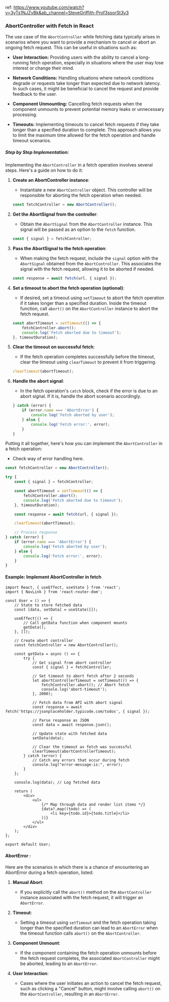 ref: https://www.youtube.com/watch?v=3yTs1NJZyBk&ab_channel=SteveGriffith-Prof3ssorSt3v3

### AbortController with Fetch in React
The use case of the `AbortController` while fetching data typically arises in scenarios where you want to provide a mechanism to cancel or abort an ongoing fetch request. This can be useful in situations such as:

- **User Interaction:** Providing users with the ability to cancel a long-running fetch operation, especially in situations where the user may lose interest or change their mind.

- **Network Conditions:** Handling situations where network conditions degrade or requests take longer than expected due to network latency. In such cases, it might be beneficial to cancel the request and provide feedback to the user.

- **Component Unmounting:** Cancelling fetch requests when the component unmounts to prevent potential memory leaks or unnecessary processing.

- **Timeouts:** Implementing timeouts to cancel fetch requests if they take longer than a specified duration to complete. This approach allows you to limit the maximum time allowed for the fetch operation and handle timeout scenarios.

##### Step by Step Implementation:
Implementing the `AbortController` in a fetch operation involves several steps. Here's a guide on how to do it:

1. **Create an AbortController instance**: 
   - Instantiate a new `AbortController` object. This controller will be responsible for aborting the fetch operation when needed.

    ```javascript
    const fetchController = new AbortController();
    ```

2. **Get the AbortSignal from the controller**:
   - Obtain the `AbortSignal` from the `AbortController` instance. This signal will be passed as an option to the `fetch` function.

    ```javascript
    const { signal } = fetchController;
    ```

3. **Pass the AbortSignal to the fetch operation**:
   - When making the fetch request, include the `signal` option with the `AbortSignal` obtained from the `AbortController`. This associates the signal with the fetch request, allowing it to be aborted if needed.

    ```javascript
    const response = await fetch(url, { signal });
    ```

4. **Set a timeout to abort the fetch operation (optional)**:
   - If desired, set a timeout using `setTimeout` to abort the fetch operation if it takes longer than a specified duration. Inside the timeout function, call `abort()` on the `AbortController` instance to abort the fetch request.

    ```javascript
    const abortTimeout = setTimeout(() => {
        fetchController.abort();
        console.log('Fetch aborted due to timeout');
    }, timeoutDuration);
    ```

5. **Clear the timeout on successful fetch**:
   - If the fetch operation completes successfully before the timeout, clear the timeout using `clearTimeout` to prevent it from triggering.

    ```javascript
    clearTimeout(abortTimeout);
    ```

6. **Handle the abort signal**:
   - In the fetch operation's `catch` block, check if the error is due to an abort signal. If it is, handle the abort scenario accordingly.

    ```javascript
    } catch (error) {
        if (error.name === 'AbortError') {
            console.log('Fetch aborted by user');
        } else {
            console.log('Fetch error:', error);
        }
    }
    ```

Putting it all together, here's how you can implement the `AbortController` in a fetch operation:
* Check way of error handling here.

```javascript
const fetchController = new AbortController();

try {
    const { signal } = fetchController;

    const abortTimeout = setTimeout(() => {
        fetchController.abort();
        console.log('Fetch aborted due to timeout');
    }, timeoutDuration);

    const response = await fetch(url, { signal });

    clearTimeout(abortTimeout);

    // Process response
} catch (error) {
    if (error.name === 'AbortError') {
        console.log('Fetch aborted by user');
    } else {
        console.log('Fetch error:', error);
    }
}
```

#### Example: Implement AbortController in fetch

```
import React, { useEffect, useState } from 'react';
import { NavLink } from 'react-router-dom';

const User = () => {
    // State to store fetched data
    const [data, setData] = useState([]);

    useEffect(() => {
        // Call getData function when component mounts
        getData();
    }, []);

    // Create abort controller
    const fetchController = new AbortController();

    const getData = async () => {
        try {
            // Get signal from abort controller
            const { signal } = fetchController;

            // Set timeout to abort fetch after 2 seconds
            let abortControllerTimeout = setTimeout(() => {
                fetchController.abort(); // Abort fetch
                console.log('abort-timeout');
            }, 2000);

            // Fetch data from API with abort signal
            const response = await fetch('https://jsonplaceholder.typicode.com/todos', { signal });

            // Parse response as JSON
            const data = await response.json();

            // Update state with fetched data
            setData(data);

            // Clear the timeout as fetch was successful
            clearTimeout(abortControllerTimeout);
        } catch (error) {
            // Catch any errors that occur during fetch
            console.log("error-message-is:", error);
        }
    };

    console.log(data); // Log fetched data

    return (
        <div>
            <ul>
                {/* Map through data and render list items */}
                {data?.map((todo) => (
                    <li key={todo.id}>{todo.title}</li>
                ))}
            </ul>
        </div>
    );
};

export default User;

```

#### AbortError :
Here are the scenarios in which there is a chance of encountering an AbortError during a fetch operation, listed:
1. **Manual Abort**:
   - If you explicitly call the `abort()` method on the `AbortController` instance associated with the fetch request, it will trigger an `AbortError`.

2. **Timeout**:
   - Setting a timeout using `setTimeout` and the fetch operation taking longer than the specified duration can lead to an `AbortError` when the timeout function calls `abort()` on the `AbortController`.

3. **Component Unmount**:
   - If the component containing the fetch operation unmounts before the fetch request completes, the associated `AbortController` might be aborted, leading to an `AbortError`.

4. **User Interaction**:
   - Cases where the user initiates an action to cancel the fetch request, such as clicking a "Cancel" button, might involve calling `abort()` on the `AbortController`, resulting in an `AbortError`.
